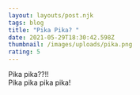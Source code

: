 ```yaml
---
layout: layouts/post.njk
tags: blog
title: "Pika Pika? "
date: 2021-05-29T18:30:42.598Z
thumbnail: /images/uploads/pika.png
rating: 5
---
```

Pika pika??!! \
Pika pika pika pika!